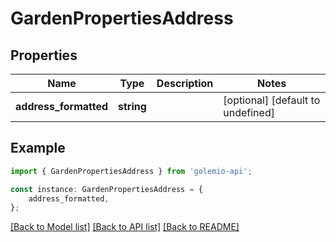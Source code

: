 # GardenPropertiesAddress


## Properties

Name | Type | Description | Notes
------------ | ------------- | ------------- | -------------
**address_formatted** | **string** |  | [optional] [default to undefined]

## Example

```typescript
import { GardenPropertiesAddress } from 'golemio-api';

const instance: GardenPropertiesAddress = {
    address_formatted,
};
```

[[Back to Model list]](../README.md#documentation-for-models) [[Back to API list]](../README.md#documentation-for-api-endpoints) [[Back to README]](../README.md)
